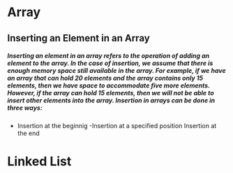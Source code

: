 # Array
## Inserting an Element in an Array
##### Inserting an element in an array refers to the operation of adding an element to the array. In the case of insertion, we assume that there is enough memory space still available in the array. For example, if we have an array that can hold 20 elements and the array contains only 15 elements, then we have space to accommodate five more elements. However, if the array can hold 15 elements, then we will not be able to insert other elements into the array. Insertion in arrays can be done in three ways: 
- Insertion at the beginnig
-Insertion at a specified position
Insertion at the end


# Linked List



